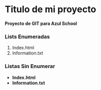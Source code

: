 # Titulo de mi proyecto
**Proyecto de GIT para Azul School**

[//]:# (Listas Enumeradas)
### Lists Enumeradas

1. Index.html
2. Information.txt

### Listas Sin Enumerar
[//]:# (Listas Sin Enumerar)

* **Index.html**
* **Information.txt**